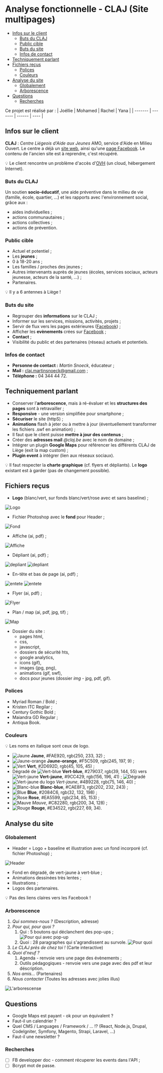 <!-- omit in toc -->
# Analyse fonctionnelle - CLAJ (Site multipages)

- [Infos sur le client](#infos-sur-le-client)
  - [Buts du CLAJ](#buts-du-claj)
  - [Public cible](#public-cible)
  - [Buts du site](#buts-du-site)
  - [Infos de contact](#infos-de-contact)
- [Techniquement parlant](#techniquement-parlant)
- [Fichiers reçus](#fichiers-reçus)
  - [Polices](#polices)
  - [Couleurs](#couleurs)
- [Analyse du site](#analyse-du-site)
  - [Globalement](#globalement)
  - [Arborescence](#arborescence)
- [Questions](#questions)
  - [Recherches](#recherches)

Ce projet est réalisé par :
| Joéllie | Mohamed | Rachel | Yana |
| ------- | ------- | ------ | ---- |

## Infos sur le client

**CLAJ** : *Centre Liégeois d'Aide aux Jeunes* AMO, service d'Aide en Milieu Ouvert. Le centre a déjà un [site web](http://claj.be/), ainsi qu'une [page Facebook](https://www.facebook.com/centreliegeoisdaideauxjeunes/). Le contenu de l'ancien site est à reprendre, c'est récupéré.

:bulb: Le client rencontre un problème d'accès d'[OVH](https://www.ovh.com/fr/) (un cloud, hébergement Internet).

### Buts du CLAJ

Un soutien **socio-éducatif**, une aide préventive dans le milieu de vie (famille, école, quartier, ...) et les rapports avec l'environnement social, grâce aux :

* aides individuelles ;
* actions communautaires ;
* actions collectives ;
* actions de prévention.

### Public cible

* Actuel et potentiel ;
* Les **jeunes** ;
* 0 à 18-20 ans ;
* Les familles / proches des jeunes ;
* Autres intervenants auprès de jeunes (écoles, services sociaux, acteurs jeunesse, acteurs de la santé, ...) ;
* Partenaires.

:bulb: Il y a 6 antennes à Liège !

### Buts du site

* Regrouper des **informations** sur le CLAJ ;
* Informer sur les services, missions, activités, projets ;
* Servir de flux vers les pages extérieures ([Facebook](https://www.facebook.com/centreliegeoisdaideauxjeunes/)) ;
* Afficher les **evènements** crées sur [Facebook](https://www.facebook.com/centreliegeoisdaideauxjeunes/) ;
* **Contact** ;
* Visibilité du public et des partenaires (réseau) actuels et potentiels.

### Infos de contact

* **Personne de contact :** *Martin Snoeck*, éducateur ;
* **Mail :** claj.martinsnoeck@gmail.com ;
* **Téléphone :** 04 344 44 72.

## Techniquement parlant

* Conserver l’**arborescence**, mais à ré-évaluer et les **structures des pages** sont à retravailler ;
* **Responsive** - une version simplifiée pour smartphone ;
* **Sécuriser** le site (httpS) ;
* **Animations** flash  à jeter ou à mettre à jour (éventuellement transformer les fichiers .swf en animation) ;
* Il faut que le client puisse **mettre à jour des contenus** ;
* Créer des **adresses mail** *@claj.be* avec le nom de domaine ;
* Intégrer un plugin **Google Maps** pour référencer les différents CLAJ de Liège (exit la map custom) ;
* **Plugin event** à intégrer (lien aux réseaux sociaux).

:bulb: Il faut respecter la **charte graphique** (cf. flyers et dépliants). Le **logo** existant est à garder (pas de changement possible).

## Fichiers reçus

* **Logo** (blanc/vert, sur fonds blanc/vert/rose avec et sans baseline) ;

![Logo](screens/logo.JPG)

* Fichier Photoshop avec le **fond** pour Header ;

![Fond](screens/fond.JPG)

* Affiche (ai, pdf) ;

![Affiche](screens/affiche.JPG)

* Dépliant (ai, pdf) ;

![depliant](screens/depliant1.JPG)
![depliant](screens/depliant2.JPG)

* En-tête et bas de page (ai, pdf) ;

![entete](screens/entete.JPG)
![entete](screens/basdepage.JPG)

* Flyer (ai, pdf) ;

![Flyer](screens/flyer.JPG)

* Plan / map (ai, pdf, jpg, tif) ;

![Map](screens/map.JPG)

* Dossier du site :
  * pages html,
  * css,
  * javascript,
  * dossiers de sécurité hts,
  * google analytics,
  * icons (gif),
  * images (jpg, png),
  * animations (gif, swf),
  * docs pour jeunes (dossier *img* - jpg, pdf, gif).

### Polices

* Myriad Roman / Bold ;
* Kristen ITC Regilar ;
* Century Gothic Bold ;
* Maiandra GD Regular ;
* Antiqua Book.

### Couleurs

:bulb: Les noms en italique sont ceux de logo.

* ![Jaune](screens/colors/j.JPG) **Jaune**, #FAE920, rgb(250, 233, 32) ;
* ![Jaune-orange](screens/colors/j-o.JPG) **Jaune-orange**, #F5C509, rgb(245, 197, 9) ;
* ![Vert](screens/colors/v.JPG) **Vert**, #2D692D, rgb(45, 105, 45) ;
* Dégradé de ![Vert-blue](screens/colors/v-b.JPG) **Vert-blue**, #279037, rgb(39, 144, 55) vers ![Vert-jaune](screens/colors/v-j.JPG) **Vert-jaune**, #9CC429, rgb(156, 196, 41) ;
![Dégradé](screens/colors/degrade.JPG)
* ![Vert-jaune du logo](screens/colors/v-j-logo.JPG) *Vert-jaune*, #4B9228, rgb(75, 146, 40) ;
* ![Blanc-blue](screens/colors/b-b.JPG) **Blanc-blue**, #CAE8F3, rgb(202, 232, 243) ;
* ![Blue](screens/colors/b.JPG) **Blue**, #2084C6, rgb(32, 132, 198) ;
* ![Rose](screens/colors/rose.JPG) **Rose**, #EA5599, rgb(234, 85, 153) ;
* ![Mauve](screens/colors/m.JPG) *Mauve*, #C82280, rgb(200, 34, 128) ;
* ![Rouge](screens/colors/rouge.JPG) **Rouge**, #E34522, rgb(227, 69, 34).

## Analyse du site

### Globalement

* Header = Logo + baseline et illustration avec un fond incorporé (cf. fichier Photoshop) ;

![Header](screens/header.JPG)

* Fond en dégradé, de vert-jaune à vert-blue ;
* Animations dessinées très lentes ;
* Illustrations ;
* Logos des partenaires.

:bulb: Pas des liens claires vers les Facebook !

### Arborescence

1. *Qui sommes-nous ?* (Description, adresse)
2. *Pour qui, pour quoi ?*
   1. Qui : 5 boutons qui déclanchent des pop-ups ;
   ![Pour qui avec pop-up](screens/qui.JPG)
   2. Quoi : 28 paragraphes qui s'agrandissent au survole.
   ![Pour quoi](screens/quoi.JPG)
3. *Le CLAJ près de chez toi !* (Carte interactive)
4. *Quoi d'neuf ?*
   1. Agenda - renvoie vers une page des évènements ;
   2. Outils pédagogiques - renvoie vers une page avec des pdf et leur déscription.
5. *Nos amis...* (Partenaires)
6. *Nous contacter* (Toutes les adresses avec jolies illus)

![L'arborescense](screens/nav.JPG)

## Questions

* Google Maps est payant - ok pour un équivalent ?
* Faut-il un calendrier ?
* Quel CMS / Languages / Framework / ... :interrobang: (React, Node.js, Drupal, CodeIgniter, Symfony, Magento, Strapi, Laravel, ...)
* Faut-il une newsletter ?

### Recherches

- [ ] FB developper doc - comment récuperer les events dans l'API ;
- [ ] Bcrypt mot de passe.

